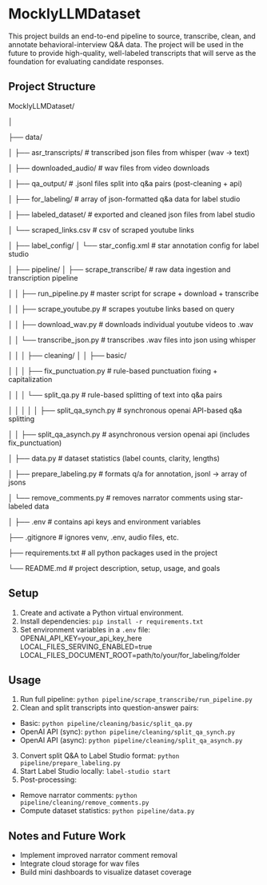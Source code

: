 # MocklyLLMDataset

This project builds an end-to-end pipeline to source, transcribe, clean, and annotate
behavioral-interview Q&A data. The project will be used in the future to provide high-quality,
well-labeled transcripts that will serve as the foundation for evaluating candidate responses.

## Project Structure

MocklyLLMDataset/


│

├── data/

│   ├── asr_transcripts/           # transcribed json files from whisper (wav → text)

│   ├── downloaded_audio/          # wav files from video downloads

│   ├── qa_output/                 # .jsonl files split into q&a pairs (post-cleaning + api)

│   ├── for_labeling/              # array of json-formatted q&a data for label studio
 
│   ├── labeled_dataset/           # exported and cleaned json files from label studio
 
│   └── scraped_links.csv          # csv of scraped youtube links

│
├── label_config/
│   └── star_config.xml            # star annotation config for label studio

│
├── pipeline/
│   ├── scrape_transcribe/         # raw data ingestion and transcription pipeline
 
│   │   ├── run_pipeline.py        # master script for scrape + download + transcribe
 
│   │   ├── scrape_youtube.py      # scrapes youtube links based on query
 
│   │   ├── download_wav.py        # downloads individual youtube videos to .wav
 
│   │   └── transcribe_json.py     # transcribes .wav files into json using whisper

│   │
│   ├── cleaning/
│   │   ├── basic/
 
│   │   │   ├── fix_punctuation.py     # rule-based punctuation fixing + capitalization
 
│   │   │   └── split_qa.py            # rule-based splitting of text into q&a pairs

│   │   │
│   │   ├── split_qa_synch.py          # synchronous openai API-based q&a splitting
 
│   │   ├── split_qa_asynch.py         # asynchronous version openai api (includes fix_punctuation)

│   ├── data.py                        # dataset statistics (label counts, clarity, lengths)
 
│   ├── prepare_labeling.py            # formats q/a for annotation, jsonl → array of jsons
 
│   └── remove_comments.py             # removes narrator comments using star-labeled data

│
├── .env                               # contains api keys and environment variables
 
├── .gitignore                         # ignores venv, .env, audio files, etc.
 
├── requirements.txt                   # all python packages used in the project
 
└── README.md                          # project description, setup, usage, and goals

## Setup

1. Create and activate a Python virtual environment.
2. Install dependencies: `pip install -r requirements.txt`
3. Set environment variables in a `.env` file:<br>
OPENAI_API_KEY=your_api_key_here<br>
LOCAL_FILES_SERVING_ENABLED=true<br>
LOCAL_FILES_DOCUMENT_ROOT=path/to/your/for_labeling/folder

## Usage

1. Run full pipeline: `python pipeline/scrape_transcribe/run_pipeline.py`
2. Clean and split transcripts into question-answer pairs:
- Basic: `python pipeline/cleaning/basic/split_qa.py`
- OpenAI API (sync): `python pipeline/cleaning/split_qa_synch.py`
- OpenAI API (async): `python pipeline/cleaning/split_qa_asynch.py`
3. Convert split Q&A to Label Studio format: `python pipeline/prepare_labeling.py`
4. Start Label Studio locally: `label-studio start`
5. Post-processing:
- Remove narrator comments: `python pipeline/cleaning/remove_comments.py`
- Compute dataset statistics: `python pipeline/data.py`

## Notes and Future Work
* Implement improved narrator comment removal
* Integrate cloud storage for wav files
* Build mini dashboards to visualize dataset coverage
